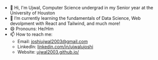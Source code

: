 - 👋 Hi, I'm Ujwal, Computer Science undergrad in my Senior year at the University of Houston
- 🌱 I’m currently learning the fundamentals of Data Science, Web devolpment with React and Tailwind, and much more!
- 😄 Pronouns: He/Him
- 📫 How to reach me: 
  -  Email: joshiujwal2003@gmail.com
  -  LinkedIn: [linkedin.com/in/ujwalujoshi](https://www.linkedin.com/in/ujwalujoshi/)
  -  Website: [ujwal2003.github.io/](https://ujwal2003.github.io/)
